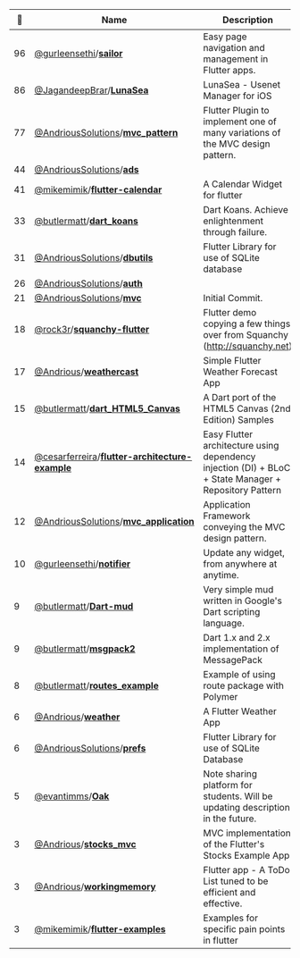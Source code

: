 |:star2: | Name | Description | 🌍|
|---|---|---|---|
|96|[@gurleensethi](https://github.com/gurleensethi)/[**sailor**](https://github.com/gurleensethi/sailor)|Easy page navigation and management in Flutter apps.|[:arrow_upper_right:](https://pub.dev/packages/sailor)|
|86|[@JagandeepBrar](https://github.com/JagandeepBrar)/[**LunaSea**](https://github.com/JagandeepBrar/LunaSea)|LunaSea - Usenet Manager for iOS|[:arrow_upper_right:](https://www.lunasea.app)|
|77|[@AndriousSolutions](https://github.com/AndriousSolutions)/[**mvc_pattern**](https://github.com/AndriousSolutions/mvc_pattern)|Flutter Plugin to implement one of many variations of the MVC design pattern.||
|44|[@AndriousSolutions](https://github.com/AndriousSolutions)/[**ads**](https://github.com/AndriousSolutions/ads)|||
|41|[@mikemimik](https://github.com/mikemimik)/[**flutter-calendar**](https://github.com/mikemimik/flutter-calendar)|A Calendar Widget for flutter||
|33|[@butlermatt](https://github.com/butlermatt)/[**dart_koans**](https://github.com/butlermatt/dart_koans)|Dart Koans. Achieve enlightenment through failure.||
|31|[@AndriousSolutions](https://github.com/AndriousSolutions)/[**dbutils**](https://github.com/AndriousSolutions/dbutils)|Flutter Library for use of SQLite database||
|26|[@AndriousSolutions](https://github.com/AndriousSolutions)/[**auth**](https://github.com/AndriousSolutions/auth)|||
|21|[@AndriousSolutions](https://github.com/AndriousSolutions)/[**mvc**](https://github.com/AndriousSolutions/mvc)|Initial Commit.||
|18|[@rock3r](https://github.com/rock3r)/[**squanchy-flutter**](https://github.com/rock3r/squanchy-flutter)|Flutter demo copying a few things over from Squanchy (http://squanchy.net)||
|17|[@Andrious](https://github.com/Andrious)/[**weathercast**](https://github.com/Andrious/weathercast)|Simple Flutter Weather Forecast App||
|15|[@butlermatt](https://github.com/butlermatt)/[**dart_HTML5_Canvas**](https://github.com/butlermatt/dart_HTML5_Canvas)|A Dart port of the HTML5 Canvas (2nd Edition) Samples||
|14|[@cesarferreira](https://github.com/cesarferreira)/[**flutter-architecture-example**](https://github.com/cesarferreira/flutter-architecture-example)|Easy Flutter architecture using dependency injection (DI) + BLoC + State Manager + Repository Pattern||
|12|[@AndriousSolutions](https://github.com/AndriousSolutions)/[**mvc_application**](https://github.com/AndriousSolutions/mvc_application)|Application Framework conveying the MVC design pattern.||
|10|[@gurleensethi](https://github.com/gurleensethi)/[**notifier**](https://github.com/gurleensethi/notifier)|Update any widget, from anywhere at anytime.||
|9|[@butlermatt](https://github.com/butlermatt)/[**Dart-mud**](https://github.com/butlermatt/Dart-mud)|Very simple mud written in Google's Dart scripting language.||
|9|[@butlermatt](https://github.com/butlermatt)/[**msgpack2**](https://github.com/butlermatt/msgpack2)|Dart 1.x and 2.x implementation of MessagePack||
|8|[@butlermatt](https://github.com/butlermatt)/[**routes_example**](https://github.com/butlermatt/routes_example)|Example of using route package with Polymer ||
|6|[@Andrious](https://github.com/Andrious)/[**weather**](https://github.com/Andrious/weather)|A Flutter Weather App||
|6|[@AndriousSolutions](https://github.com/AndriousSolutions)/[**prefs**](https://github.com/AndriousSolutions/prefs)|Flutter Library for use of SQLite Database||
|5|[@evantimms](https://github.com/evantimms)/[**Oak**](https://github.com/evantimms/Oak)|Note sharing platform for students. Will be updating description in the future.||
|3|[@Andrious](https://github.com/Andrious)/[**stocks_mvc**](https://github.com/Andrious/stocks_mvc)|MVC implementation of the Flutter's Stocks Example App||
|3|[@Andrious](https://github.com/Andrious)/[**workingmemory**](https://github.com/Andrious/workingmemory)|Flutter app - A ToDo List tuned to be efficient and effective.||
|3|[@mikemimik](https://github.com/mikemimik)/[**flutter-examples**](https://github.com/mikemimik/flutter-examples)|Examples for specific pain points in flutter||

